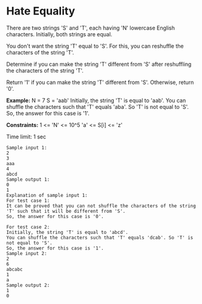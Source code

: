 # Hate Equality

There are two strings 'S' and 'T', each having 'N' lowercase English characters. Initially, both strings are equal.

You don't want the string 'T' equal to 'S'. For this, you can reshuffle the characters of the string 'T'.

Determine if you can make the string 'T' different from 'S' after reshuffling the characters of the string 'T'.

Return '1' if you can make the string 'T' different from 'S'. Otherwise, return '0'.

**Example:**
N = 7
S = 'aab'
Initially, the string 'T' is equal to 'aab'.
You can shuffle the characters such that 'T' equals 'aba'. So 'T' is not equal to 'S'.
So, the answer for this case is '1'.

**Constraints:**
1 <= 'N' <= 10^5
'a' <= S[i] <= 'z'

Time limit: 1 sec
```
Sample input 1:
2
3
aaa
4
abcd
Sample output 1:
0
1
Explanation of sample input 1:
For test case 1:
It can be proved that you can not shuffle the characters of the string 'T' such that it will be different from 'S'.
So, the answer for this case is '0'.

For test case 2:
Initially, the string 'T' is equal to 'abcd'.
You can shuffle the characters such that 'T' equals 'dcab'. So 'T' is not equal to 'S'.
So, the answer for this case is '1'.
Sample input 2:
2
6
abcabc
1
a
Sample output 2:
1
0
```